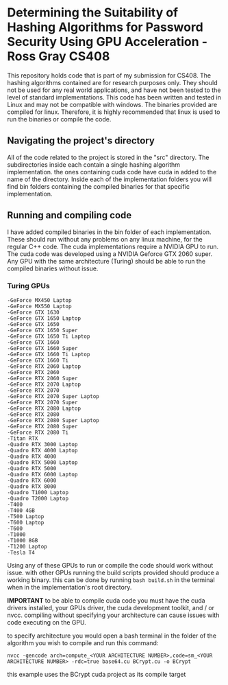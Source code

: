 # Determining the Suitability of Hashing Algorithms for Password Security Using GPU Acceleration - Ross Gray CS408 

This repository holds code that is part of my submission for CS408. The hashing algorithms contained are for research purposes only.
They should not be used for any real world applications, and have not been tested to the level of standard implementations. 
This code has been written and tested in Linux and may not be compatible with windows. The binaries provided are compiled for linux. 
Therefore, it is highly recommended that linux is used to run the binaries or compile the code.

## Navigating the project's directory
All of the code related to the project is stored in the "src" directory. The subdirectories inside each contain a single hashing algorithm implementation. 
the ones containing cuda code have cuda in added to the name of the directory. Inside each of the implementation folders you will find bin folders containing the compiled binaries 
for that specific implementation. 

## Running and compiling code
I have added compiled binaries in the bin folder of each implementation. These should run without any problems on any linux machine, for the regular C++ code.
The cuda implementations require  a NVIDIA GPU to run. The cuda code was developed using a NVIDIA Geforce GTX 2060 super. Any GPU with the same architecture (Turing) should be able to run the compiled binaries without issue. 

### Turing GPUs 
    -GeForce MX450 Laptop
    -GeForce MX550 Laptop
    -GeForce GTX 1630
    -GeForce GTX 1650 Laptop
    -GeForce GTX 1650
    -GeForce GTX 1650 Super
    -GeForce GTX 1650 Ti Laptop
    -GeForce GTX 1660
    -GeForce GTX 1660 Super
    -GeForce GTX 1660 Ti Laptop
    -GeForce GTX 1660 Ti
    -GeForce RTX 2060 Laptop
    -GeForce RTX 2060
    -GeForce RTX 2060 Super
    -GeForce RTX 2070 Laptop
    -GeForce RTX 2070
    -GeForce RTX 2070 Super Laptop
    -GeForce RTX 2070 Super
    -GeForce RTX 2080 Laptop
    -GeForce RTX 2080
    -GeForce RTX 2080 Super Laptop
    -GeForce RTX 2080 Super
    -GeForce RTX 2080 Ti
    -Titan RTX
    -Quadro RTX 3000 Laptop
    -Quadro RTX 4000 Laptop
    -Quadro RTX 4000
    -Quadro RTX 5000 Laptop
    -Quadro RTX 5000
    -Quadro RTX 6000 Laptop
    -Quadro RTX 6000
    -Quadro RTX 8000
    -Quadro T1000 Laptop
    -Quadro T2000 Laptop
    -T400
    -T400 4GB
    -T500 Laptop
    -T600 Laptop
    -T600
    -T1000
    -T1000 8GB
    -T1200 Laptop
    -Tesla T4

Using any of these GPUs to run or compile the code should work without issue.
with other GPUs running the build scripts provided should produce a working binary. 
this can be done by running `bash build.sh` in the terminal when in the implementation's root directory.

**IMPORTANT**
to be able to compile cuda code you must have the cuda drivers installed, your GPUs driver, the cuda development toolkit, and / or nvcc. 
compiling without specifying your architecture can cause issues with code executing on the GPU. 

to specify architecture you would open a bash terminal in the folder of the algorithm you wish to compile and run this command:

```nvcc -gencode arch=compute_<YOUR ARCHITECTURE NUMBER>,code=sm_<YOUR ARCHITECTURE NUMBER> -rdc=true base64.cu BCrypt.cu -o BCrypt```

this example uses the BCrypt cuda project as its compile target

